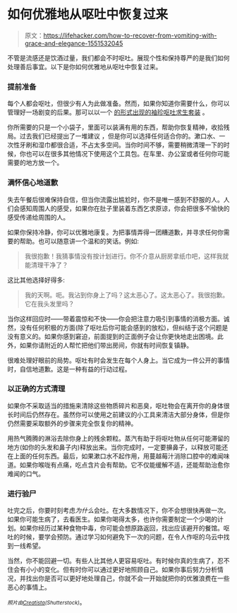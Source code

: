 # 如何优雅地从呕吐中恢复过来

> 原文：<https://lifehacker.com/how-to-recover-from-vomiting-with-grace-and-elegance-1551532045>

不管是流感还是饮酒过量，我们都会不时呕吐。展现个性和保持尊严的是我们如何处理善后事宜。以下是你如何优雅地从呕吐中恢复过来。



### 提前准备

每个人都会呕吐，但很少有人为此做准备。然而，如果你知道你需要什么，你可以管理好一场剧变的后果。那可以以一个 [的形式出现的袖珍呕吐求生套装](https://lifehacker.com/make-a-pocket-sized-vomit-survival-kit-for-when-you-une-1542431062) 。

你所需要的只是一个小袋子，里面可以装满有用的东西，帮助你恢复精神，收拾残局。过去我们已经提出了一堆建议 ，但是你可以选择任何适合你的。漱口水、一次性牙刷和湿巾都很合适，不占太多空间。当你时间不够，需要稍微清理一下的时候，你也可以在很多其他情况下使用这个工具包。在车里、办公室或者任何你可能需要的地方放一个。

### 满怀信心地道歉

失去午餐后很难保持自信，但当你流露出尴尬时，你不是唯一感到不舒服的人。人们会感知周围人的感受，如果你在肚子里装着东西乞求原谅，你会把很多不愉快的感受传递给周围的人。

如果你保持冷静，你可以优雅地康复。为把事情弄得一团糟道歉，并寻求任何你需要的帮助。也可以随意讲一个温和的笑话。例如:

> 我很抱歉！我猜事情没有按计划进行。你不介意从厨房拿纸巾吧，这样我就能清理干净了？

这比其他选择好得多:

> 我的天啊。呃。我沾到你身上了吗？这太恶心了。这太恶心了。我很抱歉。它在我头发里吗？

当你这样回应时——带着震惊和不快——你会把注意力吸引到事情的消极方面。诚然，没有任何积极的方面(除了呕吐后你可能会感到的放松)，但纠结于这个问题是没有意义的。如果你感到窘迫，前面提到的正面例子会让你更快地走出困境。此外，如果你请附近的人帮忙把他们带出房间，你就有时间恢复镇静。

很难处理好眼前的局势。呕吐有时会发生在每个人身上。当它成为一件公开的事情时，自信地道歉。这是一种有益的行动过程。

### 以正确的方式清理

如果你不采取适当的措施来清除这些物质碎片和恶臭，呕吐物会在离开你的身体很长时间后仍然存在。虽然你可以使用之前建议的小工具来清洁大部分身体，但是你仍然需要采取额外的步骤来完全恢复你的精神。

用热气腾腾的淋浴去除你身上的残余颗粒。蒸汽有助于将呕吐物从任何可能滞留的地方(如你的头发和鼻子内)释放出来。当你完成时，一定要擤鼻子，以释放可能还在上面的任何东西。最后，如果漱口水不起作用，用蔓越莓汁消除口腔中的难闻味道。如果你喉咙有点痛，吃点含片会有帮助。它不仅能缓解不适，还能帮助治愈你难闻的口气。

### 进行验尸

吐完之后，你要时刻考虑*为什么*会吐。在大多数情况下，你不会想很快再做一次。如果你可能生病了，去看医生。如果你喝得太多，也许你需要制定一个少喝的计划。如果你经历过某种食物中毒，你可能会想原路返回，找出应该避开的餐馆。呕吐的时候，要学会预防。通过学习如何避免下一次的问题，在令人作呕的乌云中找到一线希望。

当然，你不能回避一切。有些人比其他人更容易呕吐。有时候你真的生病了，忍不住会有小小的变化。但有时你可以通过更好地照顾自己。如果你事后努力分析情况，并找出你是否可以更好地处理自己，你就不会一开始就把你的优雅浪费在一些恶心的事情上。

*<small>照片由</small>*[*<small>Creatista</small>*](http://www.shutterstock.com/pic.mhtml?id=18341680)*<small>(Shutterstock)</small>*。